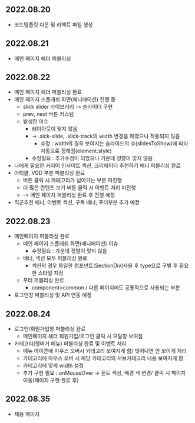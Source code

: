 ## 2022.08.20
+ 코드템플릿 다운 및 리액트 파일 생성 

## 2022.08.21
+ 메인 페이지 헤더 퍼블리싱

## 2022.08.22
+ 메인 페이지 헤더 퍼블리싱 완료
+ 메인 페이지 스플래쉬 화면(애니매이션) 진행 중
  + slick slider 라이브러리 -> 슬라이더 구현
  + prev, next 버튼 커스텀
  + 발생한 이슈
    + 레이아웃이 맞지 않음
    + -> .sick-slide, .slick-track의 width 변경을 하였으나 적용되지 않음
      + 수정 : width의 경우 보여지는 슬라이드의 수(slidesToShow)에 따라 자동으로 정해짐(element.style)
    + 수정필요 : 추가수정이 되었으나 가운데 정렬이 맞지 않음
+ 나에게 필요한 커리어 인사이트 섹션, 크리에이터 추천하기 배너 퍼블리싱 완료
+ 아티클, VOD 부분 퍼블리싱 완료
  + 버튼 클릭 시 카테고리가 넘어가는 부분 미진행
  + 더 많은 컨텐츠 보기 버튼 클릭 시 이벤트 처리 미진행
  + -> 메인 페이지 퍼블리싱 완료 후 진행 예정
+ 직군추천 배너, 이벤트 섹션, 구독 배너, 푸터부분 추가 예정 

## 2022.08.23
+ 메인페이지 퍼블리싱 완료
  + 메인 페이지 스플래쉬 화면(애니매이션) 이슈
    + 수정필요 : 가운데 정렬이 맞지 않음
  + 배너, 섹션 모두 퍼블리싱 완료
    + 섹션의 경우 동일한 컴포넌트(SectionDiv)사용 후 type으로 구별 후 필요한 스타일 지정
  + 푸터 퍼블리싱 완료
    + component>common / 다른 페이지에도 공통적으로 사용되는 부분
+ 로그인창 퍼블리싱 및 API 연동 예정

## 2022.08.24
+ 로그인/회원가입창 퍼블리싱 완료
  + 메인페이지 헤더 회원가입/로그인 클릭 시 모달창 보여짐
+ 카테고리(행버거 메뉴) 퍼블리싱 완료 및 이벤트 처리
  + 메뉴 아이콘에 마우스 오버시 카테고리 보여지게 함/ 벗어나면 안 보이게 처리
  + 카테고리에 마우스 오버 시 해당 카테고리의 서브카테고리 내용 보여지게 함
  + 카테고리에 맞게 width 설정
  + 추가 구현 필요 : onMouseOver -> 폰트 색상, 배경 색 변경/ 클릭 시 페이지 이동(페이지 구현 완료 후)
  
## 2022.08.35
+ 채용 페이지
